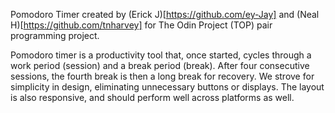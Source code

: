 Pomodoro Timer created by (Erick J)[https://github.com/ey-Jay] and (Neal H)[https://github.com/tnharvey] for The Odin Project (TOP) pair programming project.

Pomodoro timer is a productivity tool that, once started, cycles through a work period (session) and a break period (break). After four consecutive
sessions, the fourth break is then a long break for recovery. We strove for simplicity in design, eliminating unnecessary buttons or displays. The layout
is also responsive, and should perform well across platforms as well.